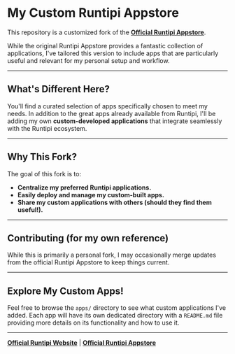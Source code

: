 # My Custom Runtipi Appstore

This repository is a customized fork of the **[Official Runtipi Appstore](https://github.com/runtipi/appstore)**.

While the original Runtipi Appstore provides a fantastic collection of applications, I've tailored this version to include apps that are particularly useful and relevant for my personal setup and workflow.

---

## What's Different Here?

You'll find a curated selection of apps specifically chosen to meet my needs. In addition to the great apps already available from Runtipi, I'll be adding my own **custom-developed applications** that integrate seamlessly with the Runtipi ecosystem.

---

## Why This Fork?

The goal of this fork is to:

* **Centralize my preferred Runtipi applications.**
* **Easily deploy and manage my custom-built apps.**
* **Share my custom applications with others (should they find them useful!).**

---

## Contributing (for my own reference)

While this is primarily a personal fork, I may occasionally merge updates from the official Runtipi Appstore to keep things current.

---

## Explore My Custom Apps!

Feel free to browse the `apps/` directory to see what custom applications I've added. Each app will have its own dedicated directory with a `README.md` file providing more details on its functionality and how to use it.

---

**[Official Runtipi Website](https://runtipi.io/)** | **[Official Runtipi Appstore](https://github.com/runtipi/appstore)**